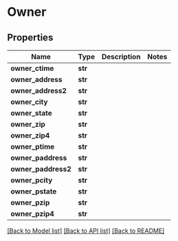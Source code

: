 # Owner

## Properties
Name | Type | Description | Notes
------------ | ------------- | ------------- | -------------
**owner_ctime** | **str** |  | 
**owner_address** | **str** |  | 
**owner_address2** | **str** |  | 
**owner_city** | **str** |  | 
**owner_state** | **str** |  | 
**owner_zip** | **str** |  | 
**owner_zip4** | **str** |  | 
**owner_ptime** | **str** |  | 
**owner_paddress** | **str** |  | 
**owner_paddress2** | **str** |  | 
**owner_pcity** | **str** |  | 
**owner_pstate** | **str** |  | 
**owner_pzip** | **str** |  | 
**owner_pzip4** | **str** |  | 

[[Back to Model list]](../README.md#documentation-for-models) [[Back to API list]](../README.md#documentation-for-api-endpoints) [[Back to README]](../README.md)


